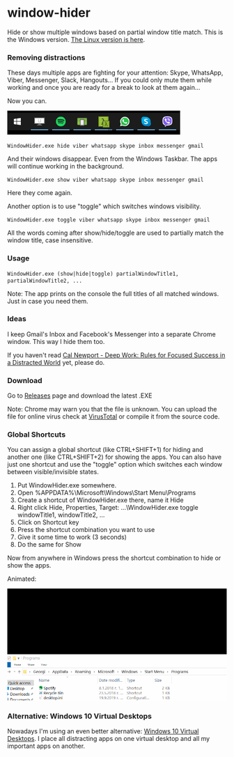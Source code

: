 # window-hider
Hide or show multiple windows based on partial window title match. This is the Windows version. [The Linux version is here](https://github.com/georgiptr/window-hider-linux).

### Removing distractions
These days multiple apps are fighting for your attention: Skype, WhatsApp, Viber, Messenger, Slack, Hangouts... If you could only mute them while working and once you are ready for a break to look at them again...

Now you can.

![Show Hide Animation](https://github.com/georgiptr/window-hider/raw/master/Images/showhide.gif)

```
WindowHider.exe hide viber whatsapp skype inbox messenger gmail
```

And their windows disappear. Even from the Windows Taskbar. The apps will continue working in the background.

```
WindowHider.exe show viber whatsapp skype inbox messenger gmail
```

Here they come again.

Another option is to use "toggle" which switches windows visibility.

```
WindowHider.exe toggle viber whatsapp skype inbox messenger gmail
```

All the words coming after show/hide/toggle are used to partially match the window title, case insensitive.


### Usage

```
WindowHider.exe (show|hide|toggle) partialWindowTitle1, partialWindowTitle2, ...
```

Note: The app prints on the console the full titles of all matched windows. Just in case you need them.

### Ideas

I keep Gmail's Inbox and Facebook's Messenger into a separate Chrome window. This way I hide them too.

If you haven't read [Cal Newport - Deep Work: Rules for Focused Success in a Distracted World](https://www.goodreads.com/book/show/25744928-deep-work) yet, please do.

### Download

Go to [Releases](https://github.com/georgiptr/window-hider/releases) page and download the latest .EXE

Note: Chrome may warn you that the file is unknown. You can upload the file for online virus check at [VirusTotal](https://www.virustotal.com) or compile it from the source code.

### Global Shortcuts

You can assign a global shortcut (like CTRL+SHIFT+1) for hiding and another one (like CTRL+SHIFT+2) for showing the apps. You can also have just one shortcut and use the "toggle" option which switches each window between visible/invisible states.

1. Put WindowHider.exe somewhere.
2. Open %APPDATA%\Microsoft\Windows\Start Menu\Programs
3. Create a shortcut of WindowHider.exe there, name it Hide
4. Right click Hide, Properties, Target: ...\WindowHider.exe toggle windowTitle1, windowTitle2, ...
5. Click on Shortcut key
6. Press the shortcut combination you want to use
7. Give it some time to work (3 seconds)
8. Do the same for Show

Now from anywhere in Windows press the shortcut combination to hide or show the apps.

Animated:

![Shortcuts Animation](https://github.com/georgiptr/window-hider/raw/master/Images/showhide2.gif)

### Alternative: Windows 10 Virtual Desktops

Nowadays I'm using an even better alternative: [Windows 10 Virtual Desktops](https://community.windows.com/en-us/stories/virtual-desktop-windows-10). I place all distracting apps on one virtual desktop and all my important apps on another.

